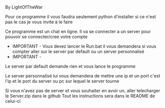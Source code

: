 By LightOfTheWar


Pour ce programme il vous faudra seulement python d'installer
si ce n'est pas le cas je vous invite à le faire

Ce programme est un chat en ligne.
Il va se connecter a un server pour pouvoir se connecter/cree votre compte


- IMPORTANT -
Vous devez lancer le Run.bat
il vous demandera si vous compter aller sur le server par default ou un server personnalisé
- IMPORTANT -


Le server par default demande rien et vous lance le programme

Le server personnalisé lui vous demandera de mettre une ip et un port
c'est l'ip et le port du server ou pc sur lequel le server tourne


Si vous n'avez pas de server et vous souhaiter en avoir un, aller telecharger le Server.zip dans le github
Tout les instructions sera dans le README de celui-ci
